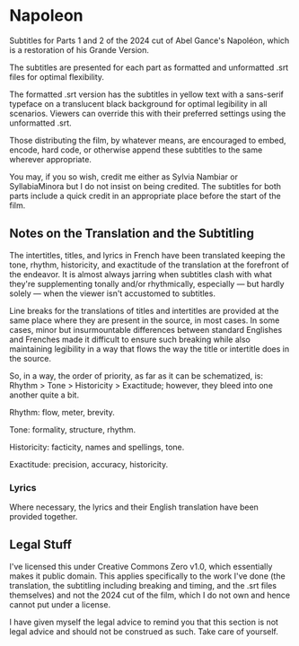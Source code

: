 # Napoleon
Subtitles for Parts 1 and 2 of the 2024 cut of Abel Gance's Napoléon, which is a restoration of his Grande Version.

The subtitles are presented for each part as formatted and unformatted .srt files for optimal flexibility.

The formatted .srt version has the subtitles in yellow text with a sans-serif typeface on a translucent black background for optimal legibility in all scenarios.
Viewers can override this with their preferred settings using the unformatted .srt.

Those distributing the film, by whatever means, are encouraged to embed, encode, hard code, or otherwise append these subtitles to the same wherever appropriate.

You may, if you so wish, credit me either as Sylvia Nambiar or SyllabiaMinora but I do not insist on being credited. The subtitles for both parts include a quick credit in an appropriate place before the start of the film.

## Notes on the Translation and the Subtitling
The intertitles, titles, and lyrics in French have been translated keeping the tone, rhythm, historicity, and exactitude of the translation at the forefront of the endeavor.
It is almost always jarring when subtitles clash with what they're supplementing tonally and/or rhythmically, especially — but hardly solely — when the viewer isn't accustomed to subtitles.

Line breaks for the translations of titles and intertitles are provided at the same place where they are present in the source, in most cases. In some cases, minor but insurmountable differences between standard Englishes and Frenches made it difficult to ensure such breaking while also maintaining legibility in a way that flows the way the title or intertitle does in the source.

So, in a way, the order of priority, as far as it can be schematized, is: Rhythm > Tone > Historicity > Exactitude; however, they bleed into one another quite a bit.

Rhythm: flow, meter, brevity.

Tone: formality, structure, rhythm.

Historicity: facticity, names and spellings, tone.

Exactitude: precision, accuracy, historicity.


### Lyrics
Where necessary, the lyrics and their English translation have been provided together.


## Legal Stuff

I've licensed this under Creative Commons Zero v1.0, which essentially makes it public domain.
This applies specifically to the work I've done (the translation, the subtitling including breaking and timing, and the .srt files themselves) and not the 2024 cut of the film, which I do not own and hence cannot put under a license.

I have given myself the legal advice to remind you that this section is not legal advice and should not be construed as such. Take care of yourself.
